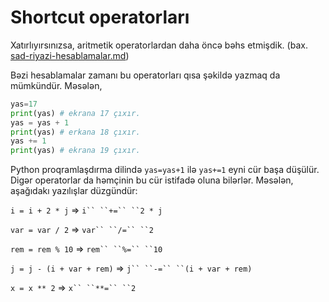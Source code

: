 # Shortcut operatorları

Xatırlıyırsınızsa, aritmetik operatorlardan daha öncə bəhs etmişdik. (bax.  [sad-riyazi-hesablamalar.md](sad-riyazi-hesablamalar.md "mention"))

Bəzi hesablamalar zamanı bu operatorları qısa şəkildə yazmaq da mümkündür. Məsələn,

```python
yas=17
print(yas) # ekrana 17 çıxır.
yas = yas + 1
print(yas) # erkana 18 çıxır.
yas += 1
print(yas) # ekrana 19 çıxır.
```

Python proqramlaşdırma dilində `yas=yas+1` ilə `yas+=1` eyni cür başa düşülür. Digər operatorlar da həmçinin bu  cür istifadə oluna bilərlər. Məsələn, aşağıdakı yazılışlar düzgündür:

`i = i + 2 * j` ⇒ `i`` ``+=`` ``2 * j`

`var = var / 2` ⇒ `var`` ``/=`` ``2`

`rem = rem % 10` ⇒ `rem`` ``%=`` ``10`

`j = j - (i + var + rem)` ⇒ `j`` ``-=`` ``(i + var + rem)`

`x = x ** 2` ⇒ `x`` ``**=`` ``2`







